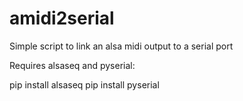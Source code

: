 # amidi2serial
Simple script to link an alsa midi output to a serial port

Requires alsaseq and pyserial:

pip install alsaseq
pip install pyserial
